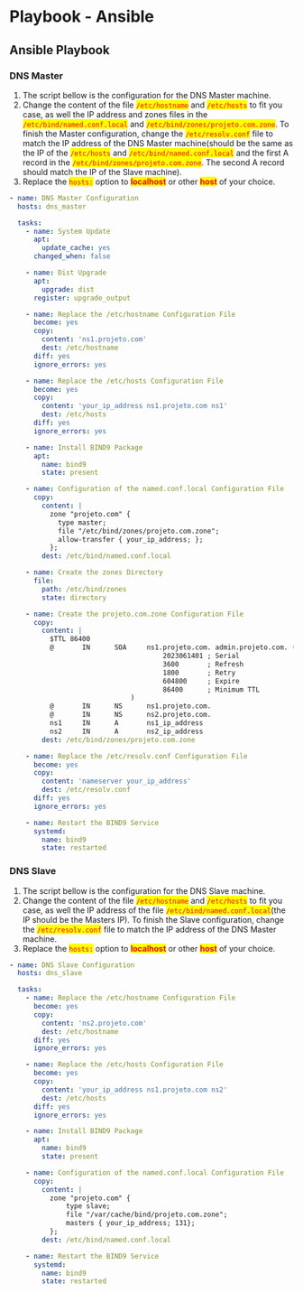 # Playbook - Ansible

## Ansible Playbook

### DNS Master

1. The script bellow is the configuration for the DNS Master machine.
2. Change the content of the file <mark style="color:red;">`/etc/hostname`</mark> and <mark style="color:red;">`/etc/hosts`</mark> to fit you case, as well the IP address and zones files in the <mark style="color:red;">`/etc/bind/named.conf.local`</mark> and <mark style="color:red;">`/etc/bind/zones/projeto.com.zone`</mark>. To finish the Master configuration, change the <mark style="color:red;">`/etc/resolv.conf`</mark> file to match the IP address of the DNS Master machine(should be the same as the IP of the <mark style="color:red;">`/etc/hosts`</mark> and <mark style="color:red;">`/etc/bind/named.conf.local`</mark> and the first A record in the <mark style="color:red;">`/etc/bind/zones/projeto.com.zone`</mark>. The second A record should match the IP of the Slave machine).
3. Replace the <mark style="color:red;">`hosts:`</mark> option to <mark style="color:red;">**localhost**</mark> or other <mark style="color:red;">**host**</mark> of your choice.

```yaml
- name: DNS Master Configuration
  hosts: dns_master

  tasks:
    - name: System Update
      apt:
        update_cache: yes
      changed_when: false

    - name: Dist Upgrade
      apt:
        upgrade: dist
      register: upgrade_output

    - name: Replace the /etc/hostname Configuration File
      become: yes
      copy:
        content: 'ns1.projeto.com'
        dest: /etc/hostname
      diff: yes
      ignore_errors: yes

    - name: Replace the /etc/hosts Configuration File
      become: yes
      copy:
        content: 'your_ip_address ns1.projeto.com ns1'
        dest: /etc/hosts
      diff: yes
      ignore_errors: yes

    - name: Install BIND9 Package
      apt:
        name: bind9
        state: present

    - name: Configuration of the named.conf.local Configuration File
      copy:
        content: |
          zone "projeto.com" {
            type master;
            file "/etc/bind/zones/projeto.com.zone";
            allow-transfer { your_ip_address; };
          };
        dest: /etc/bind/named.conf.local

    - name: Create the zones Directory
      file:
        path: /etc/bind/zones
        state: directory

    - name: Create the projeto.com.zone Configuration File
      copy:
        content: |
          $TTL 86400
          @       IN      SOA     ns1.projeto.com. admin.projeto.com. (
                                      2023061401 ; Serial
                                      3600       ; Refresh
                                      1800       ; Retry
                                      604800     ; Expire
                                      86400      ; Minimum TTL
                              )
          @       IN      NS      ns1.projeto.com.
          @       IN      NS      ns2.projeto.com.
          ns1     IN      A       ns1_ip_address
          ns2     IN      A       ns2_ip_address
        dest: /etc/bind/zones/projeto.com.zone

    - name: Replace the /etc/resolv.conf Configuration File
      become: yes
      copy:
        content: 'nameserver your_ip_address'
        dest: /etc/resolv.conf
      diff: yes
      ignore_errors: yes

    - name: Restart the BIND9 Service
      systemd:
        name: bind9
        state: restarted
```

### DNS Slave

1. The script bellow is the configuration for the DNS Slave machine.
2. Change the content of the file <mark style="color:red;">`/etc/hostname`</mark> and <mark style="color:red;">`/etc/hosts`</mark> to fit you case, as well the IP address of the file <mark style="color:red;">`/etc/bind/named.conf.local`</mark>(the IP should be the Masters IP). To finish the Slave configuration, change the <mark style="color:red;">`/etc/resolv.conf`</mark> file to match the IP address of the DNS Master machine.
3. Replace the <mark style="color:red;">`hosts:`</mark> option to <mark style="color:red;">**localhost**</mark> or other <mark style="color:red;">**host**</mark> of your choice.

```yaml
- name: DNS Slave Configuration
  hosts: dns_slave

  tasks:
    - name: Replace the /etc/hostname Configuration File
      become: yes
      copy:
        content: 'ns2.projeto.com'
        dest: /etc/hostname
      diff: yes
      ignore_errors: yes

    - name: Replace the /etc/hosts Configuration File
      become: yes
      copy:
        content: 'your_ip_address ns1.projeto.com ns2'
        dest: /etc/hosts
      diff: yes
      ignore_errors: yes

    - name: Install BIND9 Package
      apt:
        name: bind9
        state: present

    - name: Configuration of the named.conf.local Configuration File
      copy:
        content: |
          zone "projeto.com" {
              type slave;
              file "/var/cache/bind/projeto.com.zone";
              masters { your_ip_address; 131};
          };
        dest: /etc/bind/named.conf.local

    - name: Restart the BIND9 Service
      systemd:
        name: bind9
        state: restarted
```
